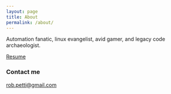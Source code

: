 ```yaml
---
layout: page
title: About
permalink: /about/
---
```


Automation fanatic, linux evangelist, avid gamer, and legacy code archaeologist.

[Resume](/resume)

### Contact me

[rob.petti@gmail.com](mailto:rob.petti@gmail.com)
